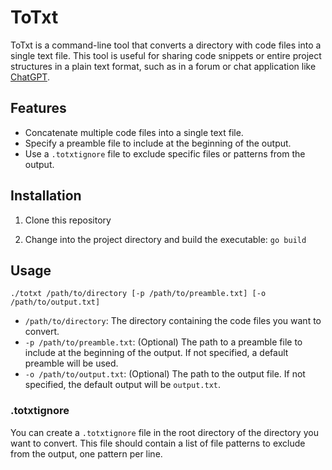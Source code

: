 # ToTxt

ToTxt is a command-line tool that converts a directory with code files into a single text file. This tool is useful for sharing code snippets or entire project structures in a plain text format, such as in a forum or chat application like [ChatGPT](https://chat.openai.com/).

## Features

- Concatenate multiple code files into a single text file.
- Specify a preamble file to include at the beginning of the output.
- Use a `.totxtignore` file to exclude specific files or patterns from the output.

## Installation

1. Clone this repository

2. Change into the project directory and build the executable: `go build`

## Usage

```
./totxt /path/to/directory [-p /path/to/preamble.txt] [-o /path/to/output.txt]
```

- `/path/to/directory`: The directory containing the code files you want to convert.
- `-p /path/to/preamble.txt`: (Optional) The path to a preamble file to include at the beginning of the output. If not specified, a default preamble will be used.
- `-o /path/to/output.txt`: (Optional) The path to the output file. If not specified, the default output will be `output.txt`.

### .totxtignore

You can create a `.totxtignore` file in the root directory of the directory you want to convert. This file should contain a list of file patterns to exclude from the output, one pattern per line.
